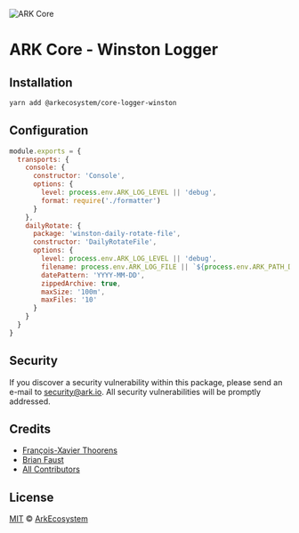 ![ARK Core](https://i.imgur.com/1aP6F2o.png)

# ARK Core - Winston Logger

## Installation

```bash
yarn add @arkecosystem/core-logger-winston
```

## Configuration

```js
module.exports = {
  transports: {
    console: {
      constructor: 'Console',
      options: {
        level: process.env.ARK_LOG_LEVEL || 'debug',
        format: require('./formatter')
      }
    },
    dailyRotate: {
      package: 'winston-daily-rotate-file',
      constructor: 'DailyRotateFile',
      options: {
        level: process.env.ARK_LOG_LEVEL || 'debug',
        filename: process.env.ARK_LOG_FILE || `${process.env.ARK_PATH_DATA}/logs/core/${process.env.ARK_NETWORK_NAME}/current.log`,
        datePattern: 'YYYY-MM-DD',
        zippedArchive: true,
        maxSize: '100m',
        maxFiles: '10'
      }
    }
  }
}
```

## Security

If you discover a security vulnerability within this package, please send an e-mail to security@ark.io. All security vulnerabilities will be promptly addressed.

## Credits

- [François-Xavier Thoorens](https://github.com/fix)
- [Brian Faust](https://github.com/faustbrian)
- [All Contributors](../../../../contributors)

## License

[MIT](LICENSE) © [ArkEcosystem](https://ark.io)
